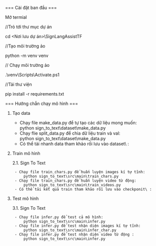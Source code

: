 === Cài đặt ban đầu ===

Mở termial

//Trỏ tới thư mục dự án

cd <Nơi lưu dự án>\SignLangAssistTF

//Tạo môi trường ảo

python -m venv venv

// Chạy môi trường ảo

.\venv\Scripts\Activate.ps1 

//Tải thư viện 

pip install -r requirements.txt

=== Hướng chẫn chạy mô hình ===

1. Tạo data
    - Chạy file make_data.py để tự tạo các dữ liệu mong muốn:   
        python sign_to_text\dataset\make_data.py
    - Chạy flie split_data.py để chia dữ liệu train và val:     
        python sign_to_text\dataset\make_data.py
    - Có thể tải nhanh data tham khảo rồi lưu vào dataset\ :


2. Train mô hình

   2.1. Sign To Text
   
        - Chạy file train_chars.py để huấn luyện images kí tự tĩnh:     
            python sign_to_text\src\main\train_chars.py
        - Chạy file train_chars.py để huấn luyện video từ động:         
            python sign_to_text\src\main\train_videos.py
        - Có thể tải kết quả train tham khảo rồi lưu vào checkponit\ :

3. Test mô hình

    3.1. Sign To Text
   
        - Chạy file infer.py để test cả mô hình: 
            python sign_to_text\src\main\infer.py
        - Chạy file infer.py để test nhận diện images kí tự tĩnh: 
            python sign_to_text\src\main\infer_char.py
        - Chạy file infer.py để test nhận diện video từ động : 
            python sign_to_text\src\main\infer.py

